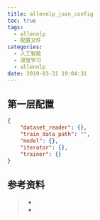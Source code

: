 ```yaml
---
title: allennlp_json_config
toc: true
tags:
  - allennlp
  - 配置文件
categories:
  - 人工智能
  - 深度学习
  - allennlp
date: 2019-03-31 19:04:31
---
```




## 第一层配置

```json
{
    "dataset_reader": {},
    "train_data_path": "",
    "model": {},
    "iterator": {},
    "trainer": {}
}
```



## 参考资料
> - []()
> - []()
